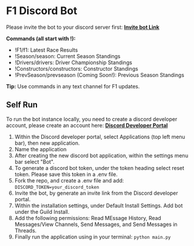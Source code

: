 # F1 Discord Bot

Please invite the bot to your discord server first:
[**Invite bot Link**](https://discord.com/oauth2/authorize?client_id=1216315254502588467)

**Commands (all start with !):**

* !F1/f1: Latest Race Results
* !Season/season: Current Season Standings
* !Drivers/drivers: Driver Championship Standings
* !Constructors/constructors: Constructor Standings
* !PrevSeason/prevseason (Coming Soon!): Previous Season Standings

**Tip:** Use commands in any text channel for F1 updates.

## Self Run

To run the bot instance locally, you need to create a discord developer account, please create an account here: [**Discord Developer Portal**](https://discord.com/developers/docs/intro)

1. Within the Discord developer portal, select Applications (top left menu bar), then new application.
2. Name the application
3. After creating the new discord bot application, within the settings menu bar select "Bot".
4. To generate a discord bot token, under the token heading select reset token. Please save this token in a .env file.
5. Fork the repo, and create a .env file and add:
```DISCORD_TOKEN=your_discord_token```
6. Invite the bot, by generate an invite link from the Discord developer portal.
7. Within the installation settings, under Default Install Settings. Add bot under the Guild Install.
8. Add the following permissions: Read MEssage History, Read Messages/View Channels, Send Messages, and Send Messages in Threads.
9. Finally run the application using in your terminal: ```python main.py```
